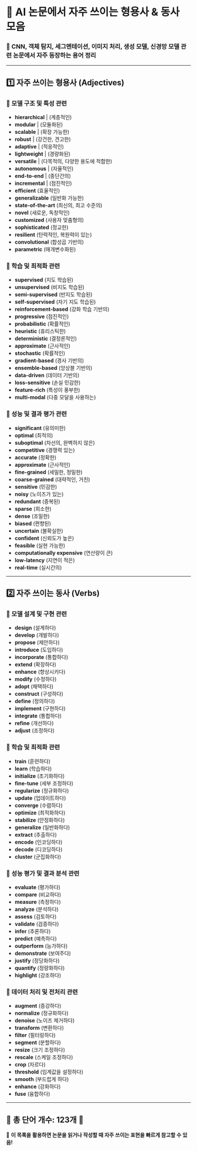 # 📘 AI 논문에서 자주 쓰이는 형용사 & 동사 모음
### 📌 CNN, 객체 탐지, 세그멘테이션, 이미지 처리, 생성 모델, 신경망 모델 관련 논문에서 자주 등장하는 용어 정리
---

## 1️⃣ 자주 쓰이는 형용사 (Adjectives)

### 📌 모델 구조 및 특성 관련
- **hierarchical** | (계층적인)
- **modular**      | (모듈화된)
- **scalable**     | (확장 가능한)
- **robust**       | (강건한, 견고한)
- **adaptive**     | (적응적인)
- **lightweight**  | (경량화된)
- **versatile**    | (다목적의, 다양한 용도에 적합한)
- **autonomous**   | (자율적인)
- **end-to-end**   | (종단간의)
- **incremental**  | (점진적인)
- **efficient** (효율적인)
- **generalizable** (일반화 가능한)
- **state-of-the-art** (최신의, 최고 수준의)
- **novel** (새로운, 독창적인)
- **customized** (사용자 맞춤형의)
- **sophisticated** (정교한)
- **resilient** (탄력적인, 복원력이 있는)
- **convolutional** (합성곱 기반의)
- **parametric** (매개변수화된)

### 📌 학습 및 최적화 관련
- **supervised** (지도 학습된)
- **unsupervised** (비지도 학습된)
- **semi-supervised** (반지도 학습된)
- **self-supervised** (자기 지도 학습된)
- **reinforcement-based** (강화 학습 기반의)
- **progressive** (점진적인)
- **probabilistic** (확률적인)
- **heuristic** (휴리스틱한)
- **deterministic** (결정론적인)
- **approximate** (근사적인)
- **stochastic** (확률적인)
- **gradient-based** (경사 기반의)
- **ensemble-based** (앙상블 기반의)
- **data-driven** (데이터 기반의)
- **loss-sensitive** (손실 민감한)
- **feature-rich** (특성이 풍부한)
- **multi-modal** (다중 모달을 사용하는)

### 📌 성능 및 결과 평가 관련
- **significant** (유의미한)
- **optimal** (최적의)
- **suboptimal** (차선의, 완벽하지 않은)
- **competitive** (경쟁력 있는)
- **accurate** (정확한)
- **approximate** (근사적인)
- **fine-grained** (세밀한, 정밀한)
- **coarse-grained** (대략적인, 거친)
- **sensitive** (민감한)
- **noisy** (노이즈가 있는)
- **redundant** (중복된)
- **sparse** (희소한)
- **dense** (조밀한)
- **biased** (편향된)
- **uncertain** (불확실한)
- **confident** (신뢰도가 높은)
- **feasible** (실현 가능한)
- **computationally expensive** (연산량이 큰)
- **low-latency** (지연이 적은)
- **real-time** (실시간의)

---

## 2️⃣ 자주 쓰이는 동사 (Verbs)

### 📌 모델 설계 및 구현 관련
- **design** (설계하다)
- **develop** (개발하다)
- **propose** (제안하다)
- **introduce** (도입하다)
- **incorporate** (통합하다)
- **extend** (확장하다)
- **enhance** (향상시키다)
- **modify** (수정하다)
- **adopt** (채택하다)
- **construct** (구성하다)
- **define** (정의하다)
- **implement** (구현하다)
- **integrate** (통합하다)
- **refine** (개선하다)
- **adjust** (조정하다)

### 📌 학습 및 최적화 관련
- **train** (훈련하다)
- **learn** (학습하다)
- **initialize** (초기화하다)
- **fine-tune** (세부 조정하다)
- **regularize** (정규화하다)
- **update** (업데이트하다)
- **converge** (수렴하다)
- **optimize** (최적화하다)
- **stabilize** (안정화하다)
- **generalize** (일반화하다)
- **extract** (추출하다)
- **encode** (인코딩하다)
- **decode** (디코딩하다)
- **cluster** (군집화하다)

### 📌 성능 평가 및 결과 분석 관련
- **evaluate** (평가하다)
- **compare** (비교하다)
- **measure** (측정하다)
- **analyze** (분석하다)
- **assess** (검토하다)
- **validate** (검증하다)
- **infer** (추론하다)
- **predict** (예측하다)
- **outperform** (능가하다)
- **demonstrate** (보여주다)
- **justify** (정당화하다)
- **quantify** (정량화하다)
- **highlight** (강조하다)

### 📌 데이터 처리 및 전처리 관련
- **augment** (증강하다)
- **normalize** (정규화하다)
- **denoise** (노이즈 제거하다)
- **transform** (변환하다)
- **filter** (필터링하다)
- **segment** (분할하다)
- **resize** (크기 조정하다)
- **rescale** (스케일 조정하다)
- **crop** (자르다)
- **threshold** (임계값을 설정하다)
- **smooth** (부드럽게 하다)
- **enhance** (강화하다)
- **fuse** (융합하다)

---

## **📌 총 단어 개수: 123개** 🎯

🚀 **이 목록을 활용하면 논문을 읽거나 작성할 때 자주 쓰이는 표현을 빠르게 참고할 수 있음!**
